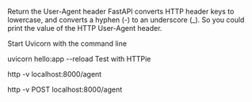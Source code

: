 Return the User-Agent header
FastAPI converts HTTP header keys to lowercase, and converts a hyphen (-) to an underscore (_). So you could print the value of the HTTP User-Agent header.

Start Uvicorn with the command line

uvicorn hello:app --reload
Test with HTTPie

http -v localhost:8000/agent

http -v POST localhost:8000/agent